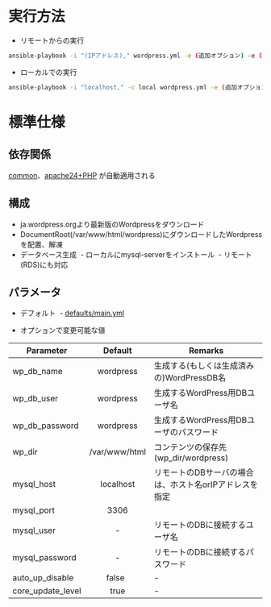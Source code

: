 # 実行方法
- リモートからの実行
```bash
ansible-playbook -i "(IPアドレス)," wordpress.yml -e (追加オプション) -e (追加オプション)
```
- ローカルでの実行
```bash
ansible-playbook -i "localhost," -c local wordpress.yml -e (追加オプション) -e (追加オプション)
```

# 標準仕様
## 依存関係
[common](https://github.com/cloudpack/c-ansible/tree/master/roles/common)、[apache24+PHP](https://github.com/cloudpack/c-ansible/tree/master/roles/apache24)  が自動適用される

## 構成
- ja.wordpress.orgより最新版のWordpressをダウンロード
- DocumentRoot(/var/www/html/wordpress)にダウンロードしたWordpressを配置、解凍
- データベース生成
  - ローカルにmysql-serverをインストール
  - リモート(RDS)にも対応

## パラメータ
- デフォルト
  - [defaults/main.yml](https://github.com/cloudpack/c-ansible/blob/master/roles/wordpress/defaults/main.yml)

- オプションで変更可能な値

|Parameter|Default|Remarks|
| ------- |:-----:|-------|
|wp_db_name|wordpress|生成する(もしくは生成済みの)WordPressDB名|
|wp_db_user|wordpress|生成するWordPress用DBユーザ名|
|wp_db_password|wordpress|生成するWordPress用DBユーザのパスワード|
|wp_dir   |/var/www/html|コンテンツの保存先(wp_dir/wordpress)|
|mysql_host|localhost|リモートのDBサーバの場合は、ホスト名orIPアドレスを指定|
|mysql_port|3306||
|mysql_user|-|リモートのDBに接続するユーザ名|
|mysql_password|-|リモートのDBに接続するパスワード|
|auto_up_disable|false   |-      |
|core_update_level|true  |-      |
